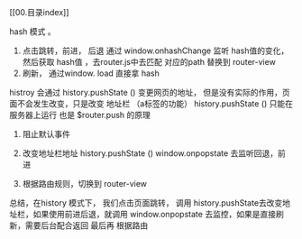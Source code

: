 [[00.目录index]]

hash 模式 。
1. 点击跳转，前进， 后退
   通过 window.onhashChange 监听 hash值的变化，然后获取 hash值 ，去router.js中去匹配 对应的path 替换到 router-view
2. 刷新， 通过window. load 直接拿 hash

histroy
会通过  history.pushState () 变更网页的地址， 但是没有实际的作用，页面不会发生改变，只是改变 地址栏  （a标签的功能）
history.pushState () 只能在服务器上运行
也是 $router.push 的原理
1.  阻止默认事件
2. 改变地址栏地址
	history.pushState () 
	window.onpopstate 去监听回退，前进	
	
3. 根据路由规则，切换到 router-view
	
	
	
总结，在history 模式下， 我们点击页面跳转， 调用 history.pushState去改变地址栏，如果使用前进后退，就调用 window.onpopstate 去监控，如果是直接刷新，需要后台配合返回
最后再 根据路由

	
	


 


